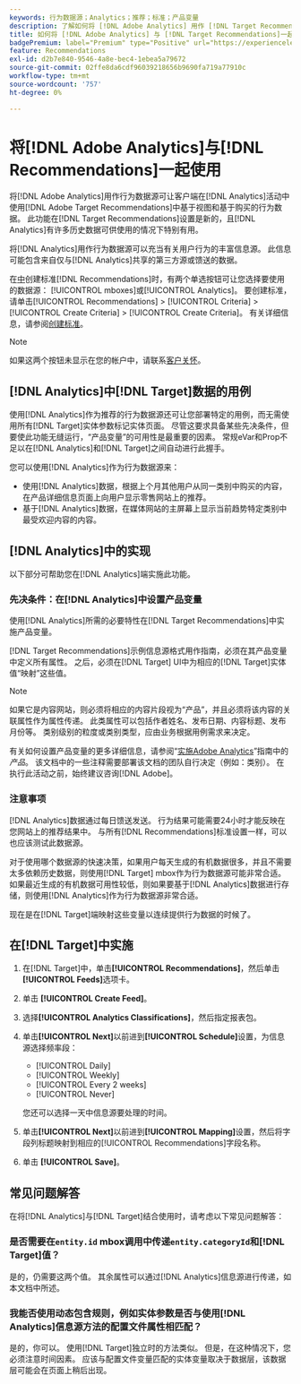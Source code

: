 ```yaml
---
keywords: 行为数据源；Analytics；推荐；标准；产品变量
description: 了解如何将 [!DNL Adobe Analytics] 用作 [!DNL Target Recommendations]中的行为数据源。
title: 如何将 [!DNL Adobe Analytics] 与 [!DNL Target Recommendations]一起使用？
badgePremium: label="Premium" type="Positive" url="https://experienceleague.adobe.com/docs/target/using/introduction/intro.html?lang=zh-Hans#premium newtab=true" tooltip="查看Target Premium中包含的内容。"
feature: Recommendations
exl-id: d2b7e840-9546-4a8e-bec4-1ebea5a79672
source-git-commit: 02ffe8da6cdf96039218656b9690fa719a77910c
workflow-type: tm+mt
source-wordcount: '757'
ht-degree: 0%

---
```


# 将[!DNL Adobe Analytics]与[!DNL Recommendations]一起使用

将[!DNL Adobe Analytics]用作行为数据源可让客户端在[!DNL Analytics]活动中使用[!DNL Adobe Target Recommendations]中基于视图和基于购买的行为数据。 此功能在[!DNL Target Recommendations]设置是新的，且[!DNL Analytics]有许多历史数据可供使用的情况下特别有用。

将[!DNL Analytics]用作行为数据源可以充当有关用户行为的丰富信息源。 此信息可能包含来自仅与[!DNL Analytics]共享的第三方源或馈送的数据。

在[中](/help/main/c-recommendations/c-algorithms/create-new-algorithm.md)创建标准[!DNL Recommendations]时，有两个单选按钮可让您选择要使用的数据源： [!UICONTROL mboxes]或[!UICONTROL Analytics]。 要创建标准，请单击[!UICONTROL Recommendations] > [!UICONTROL Criteria] > [!UICONTROL Create Criteria] > [!UICONTROL Create Criteria]。 有关详细信息，请参阅[创建标准](/help/main/c-recommendations/c-algorithms/create-new-algorithm.md)。

>[!NOTE]
>
>如果这两个按钮未显示在您的帐户中，请联系[客户关怀](/help/main/cmp-resources-and-contact-information.md#reference_ACA3391A00EF467B87930A450050077C)。

## [!DNL Analytics]中[!DNL Target]数据的用例

使用[!DNL Analytics]作为推荐的行为数据源还可让您部署特定的用例，而无需使用所有[!DNL Target]实体参数标记实体页面。 尽管这要求具备某些先决条件，但要使此功能无缝运行，“产品变量”的可用性是最重要的因素。 常规eVar和Prop不足以在[!DNL Analytics]和[!DNL Target]之间自动进行此握手。

您可以使用[!DNL Analytics]作为行为数据源来：

* 使用[!DNL Analytics]数据，根据上个月其他用户从同一类别中购买的内容，在产品详细信息页面上向用户显示零售网站上的推荐。
* 基于[!DNL Analytics]数据，在媒体网站的主屏幕上显示当前趋势特定类别中最受欢迎内容的内容。

## [!DNL Analytics]中的实现

以下部分可帮助您在[!DNL Analytics]端实施此功能。

### 先决条件：在[!DNL Analytics]中设置产品变量

使用[!DNL Analytics]所需的必要特性在[!DNL Target Recommendations]中实施产品变量。

[!DNL Target Recommendations]示例信息源格式用作指南，必须在其产品变量中定义所有属性。 之后，必须在[!DNL Target] UI中为相应的[!DNL Target]实体值“映射”这些值。

>[!NOTE]
>
>如果它是内容网站，则必须将相应的内容片段视为“产品”，并且必须将该内容的关联属性作为属性传递。 此类属性可以包括作者姓名、发布日期、内容标题、发布月份等。 类别级别的粒度或类别类型，应由业务根据用例需求来决定。

有关如何设置产品变量的更多详细信息，请参阅“[实施Adobe Analytics](https://experienceleague.adobe.com/docs/analytics/implementation/vars/page-vars/products.html?lang=zh-Hans)”指南中的&#x200B;*产品*。 该文档中的一些注释需要部署该文档的团队自行决定（例如：类别）。 在执行此活动之前，始终建议咨询[!DNL Adobe]。

### 注意事项

[!DNL Analytics]数据通过每日馈送发送。 行为结果可能需要24小时才能反映在您网站上的推荐结果中。 与所有[!DNL Recommendations]标准设置一样，可以也应该测试此数据源。

对于使用哪个数据源的快速决策，如果用户每天生成的有机数据很多，并且不需要太多依赖历史数据，则使用[!DNL Target] mbox作为行为数据源可能非常合适。 如果最近生成的有机数据可用性较低，则如果要基于[!DNL Analytics]数据进行存储，则使用[!DNL Analytics]作为行为数据源非常合适。

现在是在[!DNL Target]端映射这些变量以连续提供行为数据的时候了。

## 在[!DNL Target]中实施

1. 在[!DNL Target]中，单击&#x200B;**[!UICONTROL Recommendations]**，然后单击&#x200B;**[!UICONTROL Feeds]**&#x200B;选项卡。

1. 单击 **[!UICONTROL Create Feed]**。

1. 选择&#x200B;**[!UICONTROL Analytics Classifications]**，然后指定报表包。

1. 单击&#x200B;**[!UICONTROL Next]**&#x200B;以前进到&#x200B;**[!UICONTROL Schedule]**&#x200B;设置，为信息源选择频率段：

   * [!UICONTROL Daily]
   * [!UICONTROL Weekly]
   * [!UICONTROL Every 2 weeks]
   * [!UICONTROL Never]

   您还可以选择一天中信息源要处理的时间。

1. 单击&#x200B;**[!UICONTROL Next]**&#x200B;以前进到&#x200B;**[!UICONTROL Mapping]**&#x200B;设置，然后将字段列标题映射到相应的[!UICONTROL Recommendations]字段名称。

1. 单击 **[!UICONTROL Save]**。

## 常见问题解答

在将[!DNL Analytics]与[!DNL Target]结合使用时，请考虑以下常见问题解答：

### 是否需要在`entity.id` mbox调用中传递`entity.categoryId`和[!DNL Target]值？

是的，仍需要这两个值。 其余属性可以通过[!DNL Analytics]信息源进行传递，如本文档中所述。

### 我能否使用动态包含规则，例如实体参数是否与使用[!DNL Analytics]信息源方法的配置文件属性相匹配？

是的，你可以。 使用[!DNL Target]独立时的方法类似。 但是，在这种情况下，您必须注意时间因素。 应该与配置文件变量匹配的实体变量取决于数据层，该数据层可能会在页面上稍后出现。
